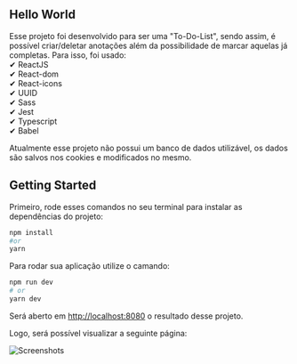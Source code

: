## Hello World
Esse projeto foi desenvolvido para ser uma "To-Do-List", sendo assim, é possível criar/deletar anotações além da possibilidade de marcar aquelas já completas. Para isso, foi usado: 
</br>
✔ ReactJS</br> 
✔ React-dom</br>
✔ React-icons</br>
✔ UUID</br>
✔ Sass</br>
✔ Jest</br>
✔ Typescript</br>
✔ Babel</br>

Atualmente esse projeto não possui um banco de dados utilizável, os dados são salvos nos cookies e modificados no mesmo. 

## Getting Started

Primeiro, rode esses comandos no seu terminal para instalar as dependências do projeto:

```bash
npm install
#or
yarn 
```
Para rodar sua aplicação utilize o camando:

```bash
npm run dev
# or
yarn dev
```

Será aberto em [http://localhost:8080](http://localhost:8080) o resultado desse projeto.

Logo, será possível visualizar a seguinte página: 

![Screenshots](./public/screenshot/to-do-list.jpg)

